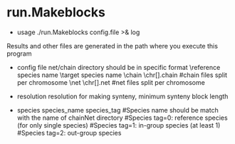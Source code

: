 # run.Makeblocks

- usage 
./run.Makeblocks  config.file >& log

Results and other files are generated in the path where you execute this program

- config file
net/chain directory should be in specific format
\reference species name 
	\target species name
		\chain
			\chr[].chain #chain files split per chromosome
		\net
			\chr[].net #net files split per chromosome

- resolution
resolution for making synteny, minimum synteny block length

- species 
species_name species_tag
 #Species name should be match with the name of chainNet directory
 #Species tag=0: reference species (for only single species)
 #Species tag=1: in-group species (at least 1)
 #Species tag=2: out-group species



